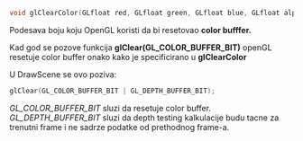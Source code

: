
```c++
void glClearColor(GLfloat red, GLfloat green, GLfloat blue, GLfloat alpha);
```

Podesava boju koju OpenGL koristi da bi resetovao **color bufffer.**

Kad god se pozove funkcija **glClear(GL_COLOR_BUFFER_BIT)** openGL resetuje color buffer onako kako je specificirano u **glClearColor**

U DrawScene se ovo poziva:
```c++
glClear(GL_COLOR_BUFFER_BIT | GL_DEPTH_BUFFER_BIT);
```

*GL_COLOR_BUFFER_BIT* sluzi da resetuje color buffer.
*GL_DEPTH_BUFFER_BIT* sluzi da depth testing kalkulacije budu tacne za trenutni frame i ne sadrze podatke od prethodnog frame-a.
